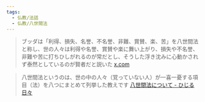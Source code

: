 ```yaml
---
tags:
  - 仏教/法話
  - 仏教/八世間法
---
```

>ブッダは「利得、損失、名誉、不名誉、非難、賞賛、楽、苦」を八世間法と称し、世の人々は利得や名誉、賞賛や楽に舞い上がり、損失や不名誉、非難や苦に打ちひしがれるのが常だとし、そうした浮き沈みに心動かされず泰然としているのが賢者だと説いた
>[x.com](https://x.com/phrayuki/status/1806351230240981341)


>八世間法というのは、世の中の人々（覚っていない人）が一喜一憂する項目（法）を八つにまとめて列挙した教えです
>[八世間法について - ひじる日々](https://naagita.hatenablog.com/entry/20091212/p1)

